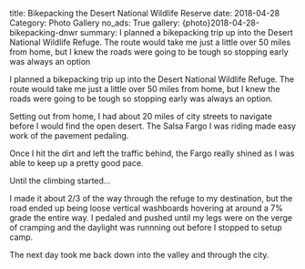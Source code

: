 title: Bikepacking the Desert National Wildlife Reserve
date: 2018-04-28
Category: Photo Gallery
no_ads: True
gallery: {photo}2018-04-28-bikepacking-dnwr
summary: I planned a bikepacking trip up into the Desert National Wildlife Refuge. The route would take me just a little over 50 miles from home, but I knew the roads were going to be tough so stopping early was always an option

I planned a bikepacking trip up into the Desert National Wildlife Refuge. The route would take me just a little over 50 miles from home, but I knew the roads were going to be tough so stopping early was always an option.

Setting out from home, I had about 20 miles of city streets to navigate before I would find the open desert. The Salsa Fargo I was riding made easy work of the pavement pedaling.

Once I hit the dirt and left the traffic behind, the Fargo really shined as I was able to keep up a pretty good pace.

Until the climbing started...

I made it about 2/3 of the way through the refuge to my destination, but the road ended up being loose vertical washboards hovering at around a 7% grade the entire way. I pedaled and pushed until my legs were on the verge of cramping and the daylight was runnning out before I stopped to setup camp.

The next day took me back down into the valley and through the city.